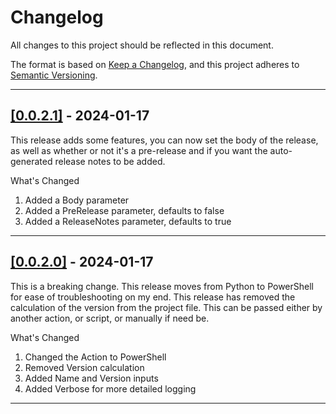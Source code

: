 # Changelog

All changes to this project should be reflected in this document.

The format is based on [Keep a Changelog](https://keepachangelog.com/en/1.0.0/), and this project adheres to [Semantic Versioning](https://semver.org/spec/v2.0.0.html).

---

## [[0.0.2.1]](https://github.com/mod-posh/NewTaggedRelease/releases/tag/v0.0.2.1) - 2024-01-17

This release adds some features, you can now set the body of the release, as well as whether or not it's a pre-release and if you want the auto-generated release notes to be added.

What's Changed

1. Added a Body parameter
2. Added a PreRelease parameter, defaults to false
3. Added a ReleaseNotes parameter, defaults to true

---

## [[0.0.2.0]](https://github.com/mod-posh/NewTaggedRelease/releases/tag/v0.0.2.0) - 2024-01-17

This is a breaking change. This release moves from Python to PowerShell for ease of troubleshooting on my end. This release has removed the calculation of the version from the project file. This can be passed either by another action, or script, or manually if need be.

What's Changed

1. Changed the Action to PowerShell
2. Removed Version calculation
3. Added Name and Version inputs
4. Added Verbose for more detailed logging

---
